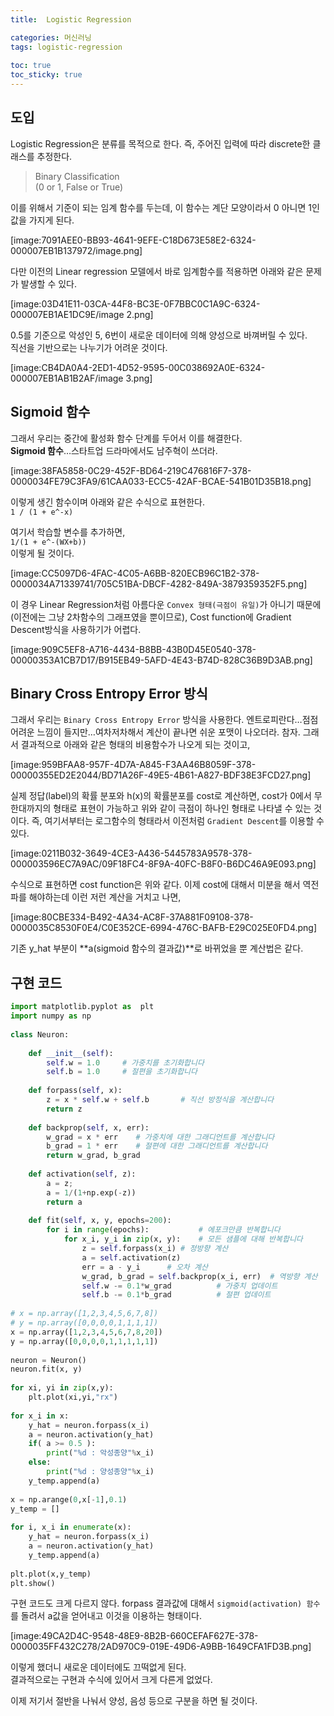 ```yaml
---
title:  Logistic Regression

categories: 머신러닝 
tags: logistic-regression
 
toc: true
toc_sticky: true
---
```


  
## 도입  
Logistic Regression은 분류를 목적으로 한다. 즉, 주어진 입력에 따라 discrete한 클래스를 추정한다.  
  
> Binary Classification  
> (0 or 1, False or True)  
  
이를 위해서 기준이 되는 임계 함수를 두는데, 이 함수는 계단 모양이라서 0 아니면 1인 값을 가지게 된다.  
  
[image:7091AEE0-BB93-4641-9EFE-C18D673E58E2-6324-000007EB1B137972/image.png]  
  
다만 이전의 Linear regression 모델에서 바로 임계함수를 적용하면 아래와 같은 문제가 발생할 수 있다.  
  
[image:03D41E11-03CA-44F8-BC3E-0F7BBC0C1A9C-6324-000007EB1AE1DC9E/image 2.png]  
  
0.5를 기준으로 악성인 5, 6번이 새로운 데이터에 의해 양성으로 바껴버릴 수 있다.  
직선을 기반으로는 나누기가 어려운 것이다.  
  
[image:CB4DA0A4-2ED1-4D52-9595-00C038692A0E-6324-000007EB1AB1B2AF/image 3.png]  
  
  
## Sigmoid 함수  
그래서 우리는 중간에 활성화 함수 단계를 두어서 이를 해결한다.  
**Sigmoid 함수**…스타트업 드라마에서도 남주혁이 쓰더라.  
  
[image:38FA5858-0C29-452F-BD64-219C476816F7-378-0000034FE79C3FA9/61CAA033-ECC5-42AF-BCAE-541B01D35B18.png]  
  
이렇게 생긴 함수이며 아래와 같은 수식으로 표현한다.  
`1 / (1 + e^-x)`  
  
여기서 학습할 변수를 추가하면,  
`1/(1 + e^-(WX+b))`  
이렇게 될 것이다.  
  
[image:CC5097D6-4FAC-4C05-A6BB-820ECB96C1B2-378-0000034A71339741/705C51BA-DBCF-4282-849A-3879359352F5.png]  
  
이 경우 Linear Regression처럼 아름다운 `Convex 형태(극점이 유일)`가 아니기 때문에 (이전에는 그냥 2차함수의 그래프였을 뿐이므로), Cost function에 Gradient Descent방식을 사용하기가 어렵다.  
  
[image:909C5EF8-A716-4434-B8BB-43B0D45E0540-378-00000353A1CB7D17/B915EB49-5AFD-4E43-B74D-828C36B9D3AB.png]  
  
  
## Binary Cross Entropy Error 방식  
그래서 우리는 `Binary Cross Entropy Error` 방식을 사용한다. 엔트로피란다…점점 어려운 느낌이 들지만…여차저차해서 계산이 끝나면 쉬운 포맷이 나오더라. 참자. 그래서 결과적으로 아래와 같은 형태의 비용함수가 나오게 되는 것이고,  
  
[image:959BFAA8-957F-4D7A-A845-F3AA46B8059F-378-00000355ED2E2044/BD71A26F-49E5-4B61-A827-BDF38E3FCD27.png]  
  
실제 정답(label)의 확률 분포와 h(x)의 확률분포를 cost로 계산하면, cost가 0에서 무한대까지의 형태로 표현이 가능하고 위와 같이 극점이 하나인 형태로 나타낼 수 있는 것이다. 즉, 여기서부터는 로그함수의 형태라서 이전처럼 `Gradient Descent`를 이용할 수 있다.  
  
[image:0211B032-3649-4CE3-A436-5445783A9578-378-000003596EC7A9AC/09F18FC4-8F9A-40FC-B8F0-B6DC46A9E093.png]  
  
수식으로 표현하면 cost function은 위와 같다. 이제 cost에 대해서 미분을 해서 역전파를 해야하는데 이런 저런 계산을 거치고 나면,  
  
[image:80CBE334-B492-4A34-AC8F-37A881F09108-378-0000035C8530F0E4/C0E352CE-6994-476C-BAFB-E29C025E0FD4.png]  
  
기존 y_hat 부분이 **a(sigmoid 함수의 결과값)**로 바뀌었을 뿐 계산법은 같다.  
  
## 구현 코드  
  
```python  
import matplotlib.pyplot as  plt  
import numpy as np  
  
class Neuron:  
      
    def __init__(self):  
        self.w = 1.0     # 가중치를 초기화합니다  
        self.b = 1.0     # 절편을 초기화합니다  
      
    def forpass(self, x):  
        z = x * self.w + self.b       # 직선 방정식을 계산합니다  
        return z  
      
    def backprop(self, x, err):  
        w_grad = x * err    # 가중치에 대한 그래디언트를 계산합니다  
        b_grad = 1 * err    # 절편에 대한 그래디언트를 계산합니다  
        return w_grad, b_grad  
  
    def activation(self, z):  
        a = z;  
        a = 1/(1+np.exp(-z))  
        return a  
      
    def fit(self, x, y, epochs=200):  
        for i in range(epochs):           # 에포크만큼 반복합니다  
            for x_i, y_i in zip(x, y):    # 모든 샘플에 대해 반복합니다  
                z = self.forpass(x_i) # 정방향 계산  
                a = self.activation(z)  
                err = a - y_i      # 오차 계산  
                w_grad, b_grad = self.backprop(x_i, err)  # 역방향 계산  
                self.w -= 0.1*w_grad          # 가중치 업데이트  
                self.b -= 0.1*b_grad          # 절편 업데이트  
  
# x = np.array([1,2,3,4,5,6,7,8])  
# y = np.array([0,0,0,0,1,1,1,1])  
x = np.array([1,2,3,4,5,6,7,8,20])  
y = np.array([0,0,0,0,1,1,1,1,1])                  
  
neuron = Neuron()  
neuron.fit(x, y)  
  
for xi, yi in zip(x,y):  
    plt.plot(xi,yi,"rx")  
  
for x_i in x:  
    y_hat = neuron.forpass(x_i)  
    a = neuron.activation(y_hat)  
    if( a >= 0.5 ):  
        print("%d : 악성종양"%x_i)  
    else:  
        print("%d : 양성종양"%x_i)  
    y_temp.append(a)  
  
x = np.arange(0,x[-1],0.1)  
y_temp = []  
    
for i, x_i in enumerate(x):  
    y_hat = neuron.forpass(x_i)  
    a = neuron.activation(y_hat)  
    y_temp.append(a)      
      
plt.plot(x,y_temp)  
plt.show()  
```  
  
구현 코드도 크게 다르지 않다. forpass 결과값에 대해서 `sigmoid(activation) 함수`를 돌려서 a값을 얻어내고 이것을 이용하는 형태이다.  
  
[image:49CA2D4C-9548-48E9-8B2B-660CEFAF627E-378-0000035FF432C278/2AD970C9-019E-49D6-A9BB-1649CFA1FD3B.png]  
  
이렇게 했더니 새로운 데이터에도 끄떡없게 된다.  
결과적으로는 구현과 수식에 있어서 크게 다른게 없었다.  
  
이제 저기서 절반을 나눠서 양성, 음성 등으로 구분을 하면 될 것이다.  
